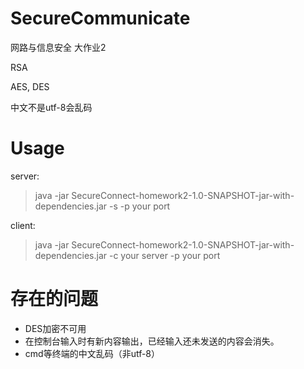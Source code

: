 # SecureCommunicate
网路与信息安全 大作业2

RSA

AES, DES

中文不是utf-8会乱码

# Usage

server:

> java -jar SecureConnect-homework2-1.0-SNAPSHOT-jar-with-dependencies.jar -s -p your port

client:

> java -jar SecureConnect-homework2-1.0-SNAPSHOT-jar-with-dependencies.jar -c your server -p your port

# 存在的问题

- DES加密不可用
- 在控制台输入时有新内容输出，已经输入还未发送的内容会消失。
- cmd等终端的中文乱码（非utf-8）
